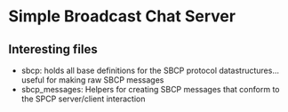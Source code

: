 # Simple Broadcast Chat Server

## Interesting files
- sbcp: holds all base definitions for the SBCP protocol datastructures... useful for making raw SBCP messages
- sbcp_messages: Helpers for creating SBCP messages that conform to the SPCP server/client interaction